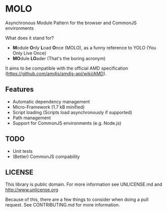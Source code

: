 MOLO
====

Asynchronous Module Pattern for the browser and CommonJS environments

What does it stand for?

* **M**odule **O**nly **L**oad **O**nce (MOLO), as a funny reference to YOLO (You Only Live Once)
* **MO**dule **LO**ader (That's the boring acronym)

It aims to be compatible with the official AMD specification (https://github.com/amdjs/amdjs-api/wiki/AMD).

Features
--------

* Automatic dependency management
* Micro-Framework (1.7 kB minified)
* Script loading (Scripts load asynchronously if supported)
* Path management
* Support for CommonJS environments (e.g. Node.js)

TODO
----

* Unit tests
* (Better) CommonJS compability

LICENSE
-------

This library is public domain. For more information see UNLICENSE.md and http://www.unlicense.org

Because of this, there are a few things to consider when doing a pull request. See CONTRIBUTING.md for more information.
